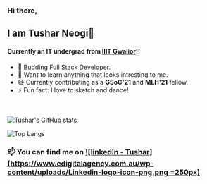 ### Hi there,

## I am Tushar Neogi👋

#### Currently an IT undergrad from [IIIT Gwalior](https://www.iiitm.ac.in/index.php/en/)!!

- 🌱 Budding Full Stack Developer.
- 🔭 Want to learn anything that looks intresting to me.
- 😄 Currently contributing as a **GSoC'21** and **MLH'21** fellow.
- ⚡ Fun fact: I love to sketch and dance!

<br />

![Tushar's GitHub stats](https://github-readme-stats.vercel.app/api?username=Tushar3099&show_icons=true&theme=radical)

![Top Langs](https://github-readme-stats.vercel.app/api/top-langs/?username=Tushar3099&layout=compact)

### 📫 You can find me on [![linkedIn - Tushar](https://www.edigitalagency.com.au/wp-content/uploads/Linkedin-logo-icon-png.png =250px)](https://www.linkedin.com/in/tushar3024/)

